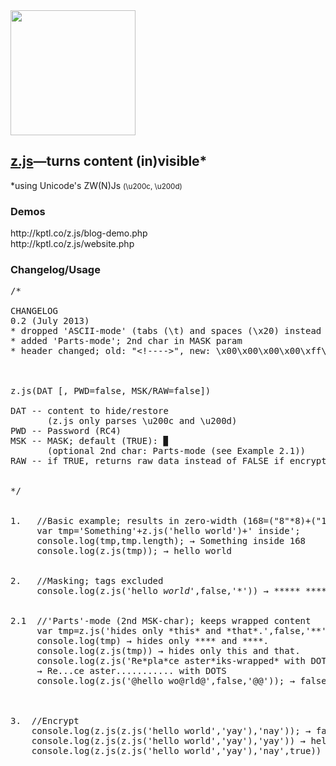 <img height="200" width="200" src="http://kptl.co/z.js/z.js.png" alt=""/>

<h2><a href="http://kptl.co/z.js">z.js</a>&mdash;turns content (in)visible*</h2>
*using Unicode's ZW(N)Js <small>(\u200c, \u200d)</small>



<h3>Demos</h3>
http://kptl.co/z.js/blog-demo.php<br/>
http://kptl.co/z.js/website.php

<h3>Changelog/Usage</h3>

<pre>
/*

CHANGELOG
0.2 (July 2013)
* dropped 'ASCII-mode' (tabs (\t) and spaces (\x20) instead of Unicode's ZW(N)Js)
* added 'Parts-mode'; 2nd char in MASK param
* header changed; old: "&lt;!----&gt;", new: \x00\x00\x00\x00\xff\xff\xff\xff



z.js(DAT [, PWD=false, MSK/RAW=false])

DAT -- content to hide/restore
       (z.js only parses \u200c and \u200d)
PWD -- Password (RC4)
MSK -- MASK; default (TRUE): ▉
       (optional 2nd char: Parts-mode (see Example 2.1))
RAW -- if TRUE, returns raw data instead of FALSE if encrypted


*/


1.   //Basic example; results in zero-width (168=("8"*8)+("11"*8)+"16")
     var tmp='Something'+z.js('hello world')+' inside';
     console.log(tmp,tmp.length); → Something‌‌‌‌‌‌‌‌‌‌‌‌‌‌‌‌‌‌‌‌‌‌‌‌‌‌‌‌‌‌‌‌‍‍‍‍‍‍‍‍‍‍‍‍‍‍‍‍‍‍‍‍‍‍‍‍‍‍‍‍‍‍‍‍‌‍‍‌‍‌‌‌‌‍‍‌‌‍‌‍‌‍‍‌‍‍‌‌‌‍‍‌‍‍‌‌‌‍‍‌‍‍‍‍‌‌‍‌‌‌‌‌‌‍‍‍‌‍‍‍‌‍‍‌‍‍‍‍‌‍‍‍‌‌‍‌‌‍‍‌‍‍‌‌‌‍‍‌‌‍‌‌ inside 168
     console.log(z.js(tmp)); → hello world


2.   //Masking; tags excluded
     console.log(z.js('hello <em>world</em>',false,'*')) → *‌‌‌‌‌‌‌‌‌‌‌‌‌‌‌‌‌‌‌‌‌‌‌‌‌‌‌‌‌‌‌‌‍‍‍‍‍‍‍‍‍‍‍‍‍‍‍‍‍‍‍‍‍‍‍‍‍‍‍‍‍‍‍‍‌‍‍‌‍‌‌‌‌‍‍‌‌‍‌‍‌‍‍‌‍‍‌‌‌‍‍‌‍‍‌‌‌‍‍‌‍‍‍‍‌‌‍‌‌‌‌‌‌‌‍‍‍‍‌‌‌‍‍‌‌‍‌‍‌‍‍‌‍‍‌‍‌‌‍‍‍‍‍‌‌‍‍‍‌‍‍‍‌‍‍‌‍‍‍‍‌‍‍‍‌‌‍‌‌‍‍‌‍‍‌‌‌‍‍‌‌‍‌‌‌‌‍‍‍‍‌‌‌‌‍‌‍‍‍‍‌‍‍‌‌‍‌‍‌‍‍‌‍‍‌‍‌‌‍‍‍‍‍‌**** *****


2.1  //'Parts'-mode (2nd MSK-char); keeps wrapped content
     var tmp=z.js('hides only *this* and *that*.',false,'**');
     console.log(tmp) → hides only ‍‍‍‍‍‍‍‍‍‍‍‍‍‍‍‍‍‍‍‍‍‍‍‍‍‍‍‍‍‍‍‍‌‌‌‌‌‌‌‌‌‌‌‌‌‌‌‌‌‌‌‌‌‌‌‌‌‌‌‌‌‌‌‌*‌‌‌‌‌‌‌‌‌‌‌‌‌‌‌‌‌‌‌‌‌‌‌‌‌‌‌‌‌‌‌‌‍‍‍‍‍‍‍‍‍‍‍‍‍‍‍‍‍‍‍‍‍‍‍‍‍‍‍‍‍‍‍‍‌‍‍‍‌‍‌‌‌‍‍‌‍‌‌‌‌‍‍‌‍‌‌‍‌‍‍‍‌‌‍‍*** and ‍‍‍‍‍‍‍‍‍‍‍‍‍‍‍‍‍‍‍‍‍‍‍‍‍‍‍‍‍‍‍‍‌‌‌‌‌‌‌‌‌‌‌‌‌‌‌‌‌‌‌‌‌‌‌‌‌‌‌‌‌‌‌‌*‌‌‌‌‌‌‌‌‌‌‌‌‌‌‌‌‌‌‌‌‌‌‌‌‌‌‌‌‌‌‌‌‍‍‍‍‍‍‍‍‍‍‍‍‍‍‍‍‍‍‍‍‍‍‍‍‍‍‍‍‍‍‍‍‌‍‍‍‌‍‌‌‌‍‍‌‍‌‌‌‌‍‍‌‌‌‌‍‌‍‍‍‌‍‌‌***.
     console.log(z.js(tmp)) → hides only this and that.
     console.log(z.js('Re*pla*ce aster*iks-wrapped* with DOTS',false,'.*'));
     → Re‍‍‍‍‍‍‍‍‍‍‍‍‍‍‍‍‍‍‍‍‍‍‍‍‍‍‍‍‍‍‍‍‌‌‌‌‌‌‌‌‌‌‌‌‌‌‌‌‌‌‌‌‌‌‌‌‌‌‌‌‌‌‌‌.‌‌‌‌‌‌‌‌‌‌‌‌‌‌‌‌‌‌‌‌‌‌‌‌‌‌‌‌‌‌‌‌‍‍‍‍‍‍‍‍‍‍‍‍‍‍‍‍‍‍‍‍‍‍‍‍‍‍‍‍‍‍‍‍‌‍‍‍‌‌‌‌‌‍‍‌‍‍‌‌‌‍‍‌‌‌‌‍..ce aster‍‍‍‍‍‍‍‍‍‍‍‍‍‍‍‍‍‍‍‍‍‍‍‍‍‍‍‍‍‍‍‍‌‌‌‌‌‌‌‌‌‌‌‌‌‌‌‌‌‌‌‌‌‌‌‌‌‌‌‌‌‌‌‌.‌‌‌‌‌‌‌‌‌‌‌‌‌‌‌‌‌‌‌‌‌‌‌‌‌‌‌‌‌‌‌‌‍‍‍‍‍‍‍‍‍‍‍‍‍‍‍‍‍‍‍‍‍‍‍‍‍‍‍‍‍‍‍‍‌‍‍‌‍‌‌‍‌‍‍‌‍‌‍‍‌‍‍‍‌‌‍‍‌‌‍‌‍‍‌‍‌‍‍‍‌‍‍‍‌‍‍‍‌‌‍‌‌‍‍‌‌‌‌‍‌‍‍‍‌‌‌‌‌‍‍‍‌‌‌‌‌‍‍‌‌‍‌‍‌‍‍‌‌‍‌‌.......... with DOTS
     console.log(z.js('@hello wo@rld@',false,'@@')); → false "(?)"



3.  //Encrypt
    console.log(z.js(z.js('hello world','yay'),'nay')); → false
    console.log(z.js(z.js('hello world','yay'),'yay')) → hello world
    console.log(z.js(z.js('hello world','yay'),'nay',true)) → }Ý©ÒEû@ó[î(L    ¥

</pre>

